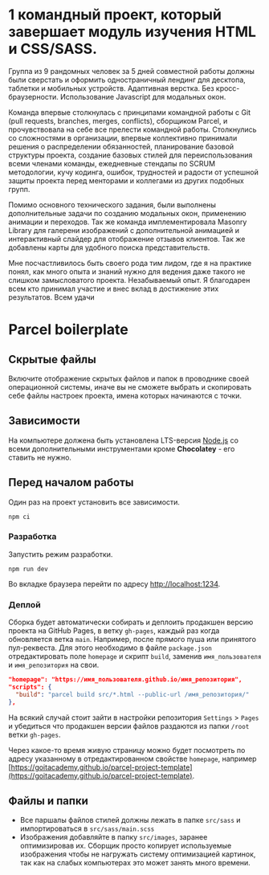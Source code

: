 # 1 командный проект, который завершает модуль изучения HTML и CSS/SASS.

Группа из 9 рандомных человек за 5 дней совместной работы должны были сверстать и оформить
одностраничный лендинг для десктопа, таблетки и мобильных устройств. Адаптивная верстка. Без
кросс-браузерности. Использование Javascript для модальных окон.

Команда впервые столкнулась с принципами командной работы с Git (pull requests, branches, merges,
conflicts), сборщиком Parcel, и прочувствовала на себе все прелести командной работы. Столкнулись со
сложностями в организации, впервые коллективно принимали решения о распределении обязанностей,
планирование базовой структуры проекта, создание базовых стилей для переиспользования всеми членами
команды, ежедневные стендапы по SCRUM методологии, кучу кодинга, ошибок, трудностей и радости от
успешной защиты проекта перед менторами и коллегами из других подобных групп.

Помимо основного технического задания, были выполнены дополнительные задачи по созданию модальных
окон, применению анимации и переходов. Так же команда имплементировала Masonry Library для галерени изображений с дополнительной анимацией и интерактивный слайдер для отображение отзывов клиентов. Так же добавлены карты для удобного поиска представительств.

Мне посчастливилось быть своего рода тим лидом, где я на практике понял, как много опыта и знаний
нужно для ведения даже такого не слишком замысловатого проекта. Незабываемый опыт. Я благодарен всем
кто принимал участие и внес вклад в достижение этих результатов. Всем удачи

# Parcel boilerplate

## Скрытые файлы

Включите отображение скрытых файлов и папок в проводнике своей операционной системы, иначе вы не
сможете выбрать и скопировать себе файлы настроек проекта, имена которых начинаются с точки.

## Зависимости

На компьютере должена быть установлена LTS-версия [Node.js](https://nodejs.org/en/) со всеми
дополнительными инструментами кроме **Chocolatey** - его ставить не нужно.

## Перед началом работы

Один раз на проект установить все зависимости.

```shell
npm ci
```

### Разработка

Запустить режим разработки.

```shell
npm run dev
```

Во вкладке браузера перейти по адресу [http://localhost:1234](http://localhost:1234).

### Деплой

Сборка будет автоматически собирать и деплоить продакшен версию проекта на GitHub Pages, в ветку
`gh-pages`, каждый раз когда обновляется ветка `main`. Например, после прямого пуша или принятого
пул-реквеста. Для этого необходимо в файле `package.json` отредактировать поле `homepage` и скрипт
`build`, заменив `имя_пользователя` и `имя_репозитория` на свои.

```json
"homepage": "https://имя_пользователя.github.io/имя_репозитория",
"scripts": {
  "build": "parcel build src/*.html --public-url /имя_репозитория/"
},
```

На всякий случай стоит зайти в настройки репозитория `Settings` > `Pages` и убедиться что продакшен
версии файлов раздаются из папки `/root` ветки `gh-pages`.

Через какое-то время живую страницу можно будет посмотреть по адресу указанному в отредактированном
свойстве `homepage`, например
[https://goitacademy.github.io/parcel-project-template](https://goitacademy.github.io/parcel-project-template).

## Файлы и папки

- Все паршалы файлов стилей должны лежать в папке `src/sass` и импортироваться в
  `src/sass/main.scss`
- Изображения добавляйте в папку `src/images`, заранее оптимизировав их. Сборщик просто копирует
  используемые изображения чтобы не нагружать систему оптимизацией картинок, так как на слабых
  компьютерах это может занять много времени.
